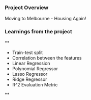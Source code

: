 ### Project Overview

 Moving to Melbourne - Housing Again! 


### Learnings from the project

 **

- Train-test split
- Correlation between the features
- Linear Regression
- Polynomial Regressor
- Lasso Regressor
- Ridge Regressor
- R^2 Evaluation Metric

**


